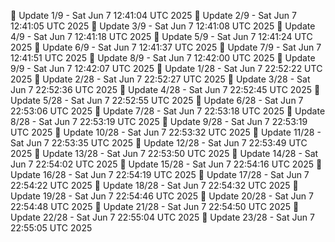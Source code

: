 📌 Update 1/9 - Sat Jun  7 12:41:04 UTC 2025
📌 Update 2/9 - Sat Jun  7 12:41:05 UTC 2025
📌 Update 3/9 - Sat Jun  7 12:41:08 UTC 2025
📌 Update 4/9 - Sat Jun  7 12:41:18 UTC 2025
📌 Update 5/9 - Sat Jun  7 12:41:24 UTC 2025
📌 Update 6/9 - Sat Jun  7 12:41:37 UTC 2025
📌 Update 7/9 - Sat Jun  7 12:41:51 UTC 2025
📌 Update 8/9 - Sat Jun  7 12:42:00 UTC 2025
📌 Update 9/9 - Sat Jun  7 12:42:07 UTC 2025
📌 Update 1/28 - Sat Jun  7 22:52:22 UTC 2025
📌 Update 2/28 - Sat Jun  7 22:52:27 UTC 2025
📌 Update 3/28 - Sat Jun  7 22:52:36 UTC 2025
📌 Update 4/28 - Sat Jun  7 22:52:45 UTC 2025
📌 Update 5/28 - Sat Jun  7 22:52:55 UTC 2025
📌 Update 6/28 - Sat Jun  7 22:53:06 UTC 2025
📌 Update 7/28 - Sat Jun  7 22:53:18 UTC 2025
📌 Update 8/28 - Sat Jun  7 22:53:19 UTC 2025
📌 Update 9/28 - Sat Jun  7 22:53:19 UTC 2025
📌 Update 10/28 - Sat Jun  7 22:53:32 UTC 2025
📌 Update 11/28 - Sat Jun  7 22:53:35 UTC 2025
📌 Update 12/28 - Sat Jun  7 22:53:49 UTC 2025
📌 Update 13/28 - Sat Jun  7 22:53:50 UTC 2025
📌 Update 14/28 - Sat Jun  7 22:54:02 UTC 2025
📌 Update 15/28 - Sat Jun  7 22:54:16 UTC 2025
📌 Update 16/28 - Sat Jun  7 22:54:19 UTC 2025
📌 Update 17/28 - Sat Jun  7 22:54:22 UTC 2025
📌 Update 18/28 - Sat Jun  7 22:54:32 UTC 2025
📌 Update 19/28 - Sat Jun  7 22:54:46 UTC 2025
📌 Update 20/28 - Sat Jun  7 22:54:48 UTC 2025
📌 Update 21/28 - Sat Jun  7 22:54:50 UTC 2025
📌 Update 22/28 - Sat Jun  7 22:55:04 UTC 2025
📌 Update 23/28 - Sat Jun  7 22:55:05 UTC 2025
